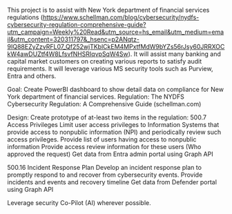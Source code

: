 This project is to assist with New York department of financial services regulations (https://www.schellman.com/blog/cybersecurity/nydfs-cybersecurity-regulation-comprehensive-guide?utm_campaign=Weekly%20Read&utm_source=hs_email&utm_medium=email&utm_content=320311797&_hsenc=p2ANqtz-9IQ88EZyZzvRFL07_Qf252wjTKblCkEM4MPxtfMdW9bYZs56rJsy60JRRXOCkW4awDUZtf4W8LfsvfNHSRIqvpSqW4Sw). It will assist many banking and capital market customers on creating various reports to satisfy audit requirements. It will leverage various MS security tools such as Purview, Entra and others.

Goal: Create PowerBI dashboard to show detail data on compliance for New York department of financial services. Regulation: The NYDFS Cybersecurity Regulation: A Comprehensive Guide (schellman.com)

Design: Create prototype of at-least two items in the regulation: 500.7 Access Privileges Limit user access privileges to Information Systems that provide access to nonpublic information (NPI) and periodically review such access privileges. Provide list of users having access to nonpublic information Provide access review information for these users (Who approved the request) Get data from Entra admin portal using Graph API

500.16 Incident Response Plan Develop an incident response plan to promptly respond to and recover from cybersecurity events. Provide incidents and events and recovery timeline Get data from Defender portal using Graph API

Leverage security Co-Pilot (AI) wherever possible.
